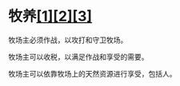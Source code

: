 # 牧养[[1]](./appendices/for-survivors.md)[[2]](./appendices/artificial-cowboy.md)[[3]](./appendices/interstellar-migration.md)

牧场主必须作战，以攻打和守卫牧场。

牧场主可以收税，以满足作战和享受的需要。

牧场主可以依靠牧场上的天然资源进行享受，包括人。
